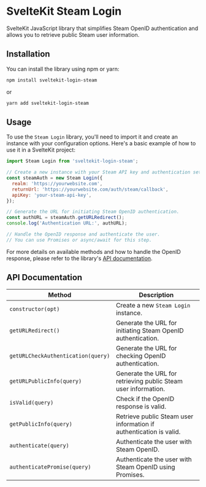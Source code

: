 # SvelteKit Steam Login

SvelteKit JavaScript library that simplifies Steam OpenID authentication and allows you to retrieve public Steam user information.

## Installation

You can install the library using npm or yarn:

```bash
npm install sveltekit-login-steam
```

or

```bash
yarn add sveltekit-login-steam
```

## Usage

To use the `Steam Login` library, you'll need to import it and create an instance with your configuration options. Here's a basic example of how to use it in a SvelteKit project:

```javascript
import Steam Login from 'sveltekit-login-steam';

// Create a new instance with your Steam API key and authentication settings.
const steamAuth = new Steam Login({
  realm: 'https://yourwebsite.com',
  returnUrl: 'https://yourwebsite.com/auth/steam/callback',
  apiKey: 'your-steam-api-key',
});

// Generate the URL for initiating Steam OpenID authentication.
const authURL = steamAuth.getURLRedirect();
console.log('Authentication URL:', authURL);

// Handle the OpenID response and authenticate the user.
// You can use Promises or async/await for this step.
```

For more details on available methods and how to handle the OpenID response, please refer to the library's [API documentation](#api-documentation).

## API Documentation

| Method                             | Description                                                        |
| ---------------------------------- | ------------------------------------------------------------------ |
| `constructor(opt)`                 | Create a new `Steam Login` instance.                               |
| `getURLRedirect()`                 | Generate the URL for initiating Steam OpenID authentication.       |
| `getURLCheckAuthentication(query)` | Generate the URL for checking OpenID authentication.               |
| `getURLPublicInfo(query)`          | Generate the URL for retrieving public Steam user information.     |
| `isValid(query)`                   | Check if the OpenID response is valid.                             |
| `getPublicInfo(query)`             | Retrieve public Steam user information if authentication is valid. |
| `authenticate(query)`              | Authenticate the user with Steam OpenID.                           |
| `authenticatePromise(query)`       | Authenticate the user with Steam OpenID using Promises.            |
